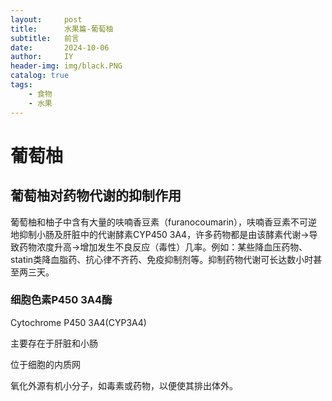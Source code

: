 ```yaml
---
layout:     post
title:      水果篇-葡萄柚
subtitle:   前言
date:       2024-10-06
author:     IY
header-img: img/black.PNG
catalog: true
tags:
    - 食物
    - 水果
---
```


# 葡萄柚

## 葡萄柚对药物代谢的抑制作用

葡萄柚和柚子中含有大量的呋喃香豆素（furanocoumarin），呋喃香豆素不可逆地抑制小肠及肝脏中的代谢酵素CYP450 3A4，许多药物都是由该酵素代谢->导致药物浓度升高->增加发生不良反应（毒性）几率。例如：某些降血压药物、statin类降血脂药、抗心律不齐药、免疫抑制剂等。抑制药物代谢可长达数小时甚至两三天。

### 细胞色素P450 3A4酶

Cytochrome P450 3A4(CYP3A4)

主要存在于肝脏和小肠

位于细胞的内质网

氧化外源有机小分子，如毒素或药物，以便使其排出体外。